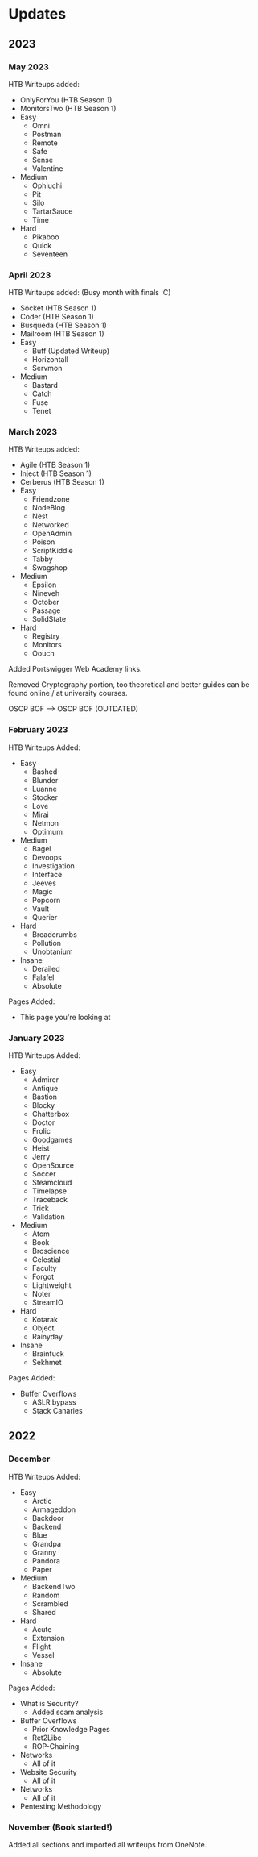 # Updates

## 2023

### May 2023

HTB Writeups added:

* OnlyForYou (HTB Season 1)
* MonitorsTwo (HTB Season 1)
* Easy
  * Omni
  * Postman
  * Remote
  * Safe
  * Sense
  * Valentine
* Medium
  * Ophiuchi
  * Pit
  * Silo
  * TartarSauce
  * Time
* Hard
  * Pikaboo
  * Quick
  * Seventeen

### April 2023

HTB Writeups added: (Busy month with finals :C)

* Socket (HTB Season 1)
* Coder (HTB Season 1)
* Busqueda (HTB Season 1)
* Mailroom (HTB Season 1)
* Easy
  * Buff (Updated Writeup)
  * Horizontall
  * Servmon
* Medium
  * Bastard
  * Catch
  * Fuse
  * Tenet

### March 2023

HTB Writeups added:

* Agile (HTB Season 1)
* Inject (HTB Season 1)
* Cerberus (HTB Season 1)
* Easy
  * Friendzone
  * NodeBlog
  * Nest
  * Networked
  * OpenAdmin
  * Poison
  * ScriptKiddie
  * Tabby
  * Swagshop
* Medium
  * Epsilon
  * Nineveh
  * October
  * Passage
  * SolidState
* Hard
  * Registry
  * Monitors
  * Oouch&#x20;

Added Portswigger Web Academy links.

Removed Cryptography portion, too theoretical and better guides can be found online / at university courses.&#x20;

OSCP BOF --> OSCP BOF (OUTDATED)

### February 2023

HTB Writeups Added:

* Easy
  * Bashed
  * Blunder
  * Luanne
  * Stocker
  * Love
  * Mirai
  * Netmon
  * Optimum
* Medium
  * Bagel
  * Devoops
  * Investigation
  * Interface
  * Jeeves
  * Magic
  * Popcorn
  * Vault
  * Querier
* Hard
  * Breadcrumbs
  * Pollution
  * Unobtanium
* Insane
  * Derailed
  * Falafel
  * Absolute

Pages Added:

* This page you're looking at

### January 2023

HTB Writeups Added:

* Easy
  * Admirer
  * Antique
  * Bastion
  * Blocky
  * Chatterbox
  * Doctor
  * Frolic
  * Goodgames
  * Heist
  * Jerry
  * OpenSource
  * Soccer
  * Steamcloud
  * Timelapse
  * Traceback
  * Trick
  * Validation
* Medium
  * Atom
  * Book
  * Broscience
  * Celestial
  * Faculty
  * Forgot
  * Lightweight
  * Noter
  * StreamIO
* Hard
  * Kotarak
  * Object
  * Rainyday
* Insane
  * Brainfuck
  * Sekhmet

Pages Added:

* Buffer Overflows
  * ASLR bypass
  * Stack Canaries

## 2022

### December

HTB Writeups Added:

* Easy
  * Arctic
  * Armageddon
  * Backdoor
  * Backend
  * Blue
  * Grandpa
  * Granny
  * Pandora
  * Paper
* Medium
  * BackendTwo
  * Random
  * Scrambled
  * Shared
* Hard
  * Acute
  * Extension
  * Flight
  * Vessel
* Insane
  * Absolute

Pages Added:

* What is Security?
  * Added scam analysis&#x20;
* Buffer Overflows
  * Prior Knowledge Pages
  * Ret2Libc
  * ROP-Chaining
* Networks
  * All of it
* Website Security
  * All of it
* Networks
  * All of it
* Pentesting Methodology

### November (Book started!)

Added all sections and imported all writeups from OneNote.&#x20;
